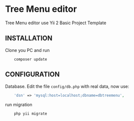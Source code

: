 Tree Menu editor
============================

Tree Menu editor use Yii 2 Basic Project Template

INSTALLATION
------------

Clone you PC and run

```
    composer update
```

CONFIGURATION
-------------

Database.
Edit the file `config/db.php` with real data, now use:

```php
    'dsn' => 'mysql:host=localhost;dbname=dbtreemenu',
```
run migration

```
    php yii migrate
```

